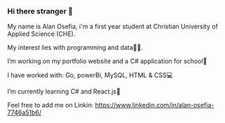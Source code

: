 ### Hi there stranger 👋
My name is Alan Osefia, i'm  a first year student at Christian University of Applied Science (CHE).

My interest lies with  programming and data👨‍💻.

I’m working on my portfolio website and a C# application for school🔭

I have worked with: Go, powerBi, MySQL, HTML & CSS💻

I’m currently learning C# and React.js🌱

Feel free to add me on Linkin: https://www.linkedin.com/in/alan-osefia-7746a51b6/
<!--
**AlanosefiaCHE/AlanosefiaCHE** is a ✨ _special_ ✨ repository because its `README.md` (this file) appears on your GitHub profile.

Here are some ideas to get you started:

- 🔭 I’m currently working on ...
- 🌱 I’m currently learning ...
- 👯 I’m looking to collaborate on ...
- 🤔 I’m looking for help with ...
- 💬 Ask me about ...
- 📫 How to reach me: ...
- 😄 Pronouns: ...
- ⚡ Fun fact: ...
-->
